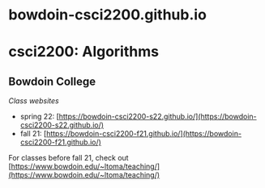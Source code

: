 # bowdoin-csci2200.github.io


# csci2200: Algorithms
## Bowdoin College


*Class websites*

- spring 22: [https://bowdoin-csci2200-s22.github.io/](https://bowdoin-csci2200-s22.github.io/)
- fall 21: [https://bowdoin-csci2200-f21.github.io/](https://bowdoin-csci2200-f21.github.io/)

For classes before fall 21, check out [https://www.bowdoin.edu/~ltoma/teaching/](https://www.bowdoin.edu/~ltoma/teaching/)

